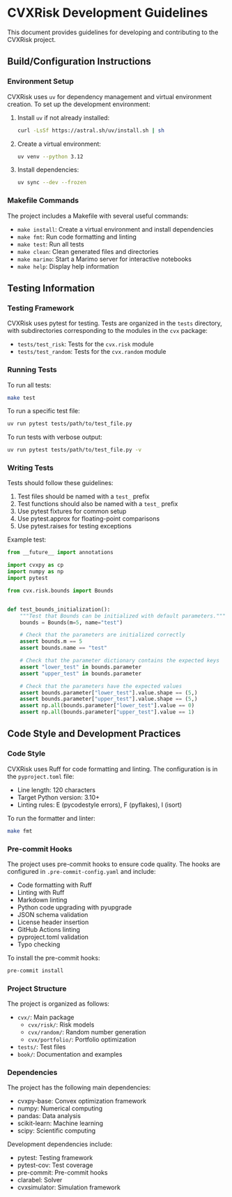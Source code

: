 # CVXRisk Development Guidelines

This document provides guidelines for developing and contributing to the CVXRisk project.

## Build/Configuration Instructions

### Environment Setup

CVXRisk uses `uv` for dependency management and virtual environment creation. To set up the development environment:

1. Install `uv` if not already installed:
   ```bash
   curl -LsSf https://astral.sh/uv/install.sh | sh
   ```

2. Create a virtual environment:
   ```bash
   uv venv --python 3.12
   ```

3. Install dependencies:
   ```bash
   uv sync --dev --frozen
   ```

### Makefile Commands

The project includes a Makefile with several useful commands:

- `make install`: Create a virtual environment and install dependencies
- `make fmt`: Run code formatting and linting
- `make test`: Run all tests
- `make clean`: Clean generated files and directories
- `make marimo`: Start a Marimo server for interactive notebooks
- `make help`: Display help information

## Testing Information

### Testing Framework

CVXRisk uses pytest for testing. Tests are organized in the `tests` directory, with subdirectories corresponding to the modules in the `cvx` package:

- `tests/test_risk`: Tests for the `cvx.risk` module
- `tests/test_random`: Tests for the `cvx.random` module

### Running Tests

To run all tests:

```bash
make test
```

To run a specific test file:

```bash
uv run pytest tests/path/to/test_file.py
```

To run tests with verbose output:

```bash
uv run pytest tests/path/to/test_file.py -v
```

### Writing Tests

Tests should follow these guidelines:

1. Test files should be named with a `test_` prefix
2. Test functions should also be named with a `test_` prefix
3. Use pytest fixtures for common setup
4. Use pytest.approx for floating-point comparisons
5. Use pytest.raises for testing exceptions

Example test:

```python
from __future__ import annotations

import cvxpy as cp
import numpy as np
import pytest

from cvx.risk.bounds import Bounds


def test_bounds_initialization():
    """Test that Bounds can be initialized with default parameters."""
    bounds = Bounds(m=5, name="test")

    # Check that the parameters are initialized correctly
    assert bounds.m == 5
    assert bounds.name == "test"

    # Check that the parameter dictionary contains the expected keys
    assert "lower_test" in bounds.parameter
    assert "upper_test" in bounds.parameter

    # Check that the parameters have the expected values
    assert bounds.parameter["lower_test"].value.shape == (5,)
    assert bounds.parameter["upper_test"].value.shape == (5,)
    assert np.all(bounds.parameter["lower_test"].value == 0)
    assert np.all(bounds.parameter["upper_test"].value == 1)
```

## Code Style and Development Practices

### Code Style

CVXRisk uses Ruff for code formatting and linting. The configuration is in the `pyproject.toml` file:

- Line length: 120 characters
- Target Python version: 3.10+
- Linting rules: E (pycodestyle errors), F (pyflakes), I (isort)

To run the formatter and linter:

```bash
make fmt
```

### Pre-commit Hooks

The project uses pre-commit hooks to ensure code quality. The hooks are configured in `.pre-commit-config.yaml` and include:

- Code formatting with Ruff
- Linting with Ruff
- Markdown linting
- Python code upgrading with pyupgrade
- JSON schema validation
- License header insertion
- GitHub Actions linting
- pyproject.toml validation
- Typo checking

To install the pre-commit hooks:

```bash
pre-commit install
```

### Project Structure

The project is organized as follows:

- `cvx/`: Main package
  - `cvx/risk/`: Risk models
  - `cvx/random/`: Random number generation
  - `cvx/portfolio/`: Portfolio optimization
- `tests/`: Test files
- `book/`: Documentation and examples

### Dependencies

The project has the following main dependencies:

- cvxpy-base: Convex optimization framework
- numpy: Numerical computing
- pandas: Data analysis
- scikit-learn: Machine learning
- scipy: Scientific computing

Development dependencies include:

- pytest: Testing framework
- pytest-cov: Test coverage
- pre-commit: Pre-commit hooks
- clarabel: Solver
- cvxsimulator: Simulation framework
